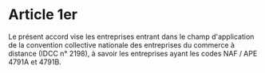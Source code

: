 # Article 1er

  
Le présent accord vise les entreprises entrant dans le champ d'application de la convention collective nationale des entreprises du commerce à distance (IDCC n° 2198), à savoir les entreprises ayant les codes NAF / APE 4791A et 4791B.

